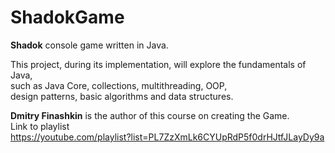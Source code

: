 # ShadokGame

**Shadok** console game written in Java.<br>

This project, during its implementation, will explore the fundamentals of Java,<br> 
such as Java Core, collections, multithreading, OOP, <br>
design patterns, basic algorithms and data structures.<br>

**Dmitry Finashkin** is the author of this course on creating the Game.<br> 
Link to playlist<br> 
https://youtube.com/playlist?list=PL7ZzXmLk6CYUpRdP5f0drHJtfJLayDy9a





